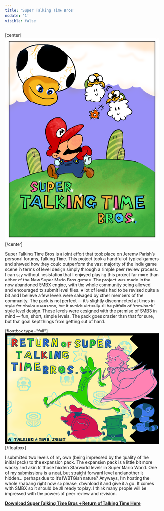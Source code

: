 ```yaml
---
title: 'Super Talking Time Bros'
nodate: '1'
visible: false
---
```


[center]![SuperTTBros](SuperTTBros.png "SuperTTBros")[/center]

Super Talking Time Bros is a joint effort that took place on Jeremy Parish’s personal forums, Talking Time. This project took a handful of typical gamers and showed how they could outperform the vast majority of the indie game scene in terms of level design simply through a simple peer review process. I can say without hesistation that I enjoyed playing this project far more than either of the New Super Mario Bros games. The project was made in the now abandoned SMBX engine, with the whole community being allowed and encouraged to submit level files. A lot of levels had to be revised quite a bit and I believe a few levels were salvaged by other members of the community. The pack is not perfect — it’s slightly disconnected at times in style for obvious reasons, but it avoids virtually all he pitfalls of ‘rom-hack’ style level design. These levels were designed with the premise of SMB3 in mind — fun, short, simple levels. The pack goes crazier than that for sure, but that goal kept things from getting out of hand.

[floatbox type="full"]
![ReturnofSTTB](ReturnofSTTB.png "ReturnofSTTB")
[/floatbox]

I submitted two levels of my own (being impressed by the quality of the initial pack) to the expansion pack. The expansion pack is a little bit more wacky and akin to those hidden Starworld levels in Super Mario World. One of my submissions is a neat, but straight forward level and another is hidden… perhaps due to it’s IWBTGish nature? Anyways, I’m hosting the whole shabang right now so please, download it and give it a go. It comes with SMBX so it should be all ready to play. I think many people will be impressed with the powers of peer review and revision.

**[Download Super Talking Time Bros + Return of Talking Time Here](/files/STTB.zip)**